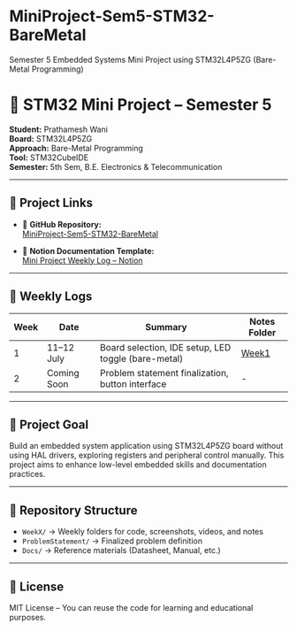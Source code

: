 # MiniProject-Sem5-STM32-BareMetal
Semester 5 Embedded Systems Mini Project using STM32L4P5ZG (Bare-Metal Programming)

# 📘 STM32 Mini Project – Semester 5

**Student:** Prathamesh Wani  
**Board:** STM32L4P5ZG  
**Approach:** Bare-Metal Programming  
**Tool:** STM32CubeIDE  
**Semester:** 5th Sem, B.E. Electronics & Telecommunication

---

## 🔗 Project Links

- 📂 **GitHub Repository:**  
  [MiniProject-Sem5-STM32-BareMetal](https://github.com/prathmesh07123/MiniProject-Sem5-STM32-BareMetal)

- 📓 **Notion Documentation Template:**  
  [Mini Project Weekly Log – Notion](https://www.notion.so/Mini-Project-Weekly-Log-Embedded-Systems-22fd5e68aa1780f4bacfd44b15a03610?source=copy_link)

---

## 📅 Weekly Logs

| Week | Date         | Summary                                             | Notes Folder     |
|------|--------------|-----------------------------------------------------|------------------|
| 1    | 11–12 July   | Board selection, IDE setup, LED toggle (bare-metal) | [Week1](./Week1) |
| 2    | Coming Soon  | Problem statement finalization, button interface    | -                |

---

## 🔧 Project Goal

Build an embedded system application using STM32L4P5ZG board without using HAL drivers, exploring registers and peripheral control manually. This project aims to enhance low-level embedded skills and documentation practices.

---


## 📂 Repository Structure

- `WeekX/` → Weekly folders for code, screenshots, videos, and notes  
- `ProblemStatement/` → Finalized problem definition  
- `Docs/` → Reference materials (Datasheet, Manual, etc.)

---

## 📜 License

MIT License – You can reuse the code for learning and educational purposes.
